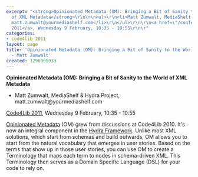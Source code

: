 ```yaml
---
excerpt: "<strong>Opinionated Metadata (OM): Bringing a Bit of Sanity to the World
  of XML Metadata</strong>\r\n\r\n<ul>\r\n<li>Matt Zumwalt, MediaShelf & Hydra Project,
  matt.zumwalt@yourmediashelf.com</li>\r\n</ul>\r\n\r\n<a href=\"/conference/2011/schedule\">Code4Lib
  2011</a>, Wednesday 9 February, 10:35 - 10:55\r\n\r"
categories:
- code4lib 2011
layout: page
title: 'Opinionated Metadata (OM): Bringing a Bit of Sanity to the World of XML Metadata
  - Matt Zumwalt'
created: 1296005933
---
```

<strong>Opinionated Metadata (OM): Bringing a Bit of Sanity to the World of XML Metadata</strong>

<ul>
<li>Matt Zumwalt, MediaShelf & Hydra Project, matt.zumwalt@yourmediashelf.com</li>
</ul>

<a href="/conference/2011/schedule">Code4Lib 2011</a>, Wednesday 9 February, 10:35 - 10:55

<a href="http://rubygems.org/gems/om">Opinionated Metadata</a> (OM) grew from discussions at Code4Lib 2010. It's now an integral component in the <a href="http://wiki.duraspace.org/display/hydra/The+Hydra+Framework+and+its+Parts">Hydra Framework</a>. Unlike most XML solutions, which start from schemas and build outwards, OM allows you to start from the natural vocabulary that emerges in user stories. Based on the terms that show up in those user stories, you can use OM to create a Terminology that maps each term to nodes in schema-driven XML. This Terminology then serves as a Domain Specific Language (DSL) for your code to rely on.

